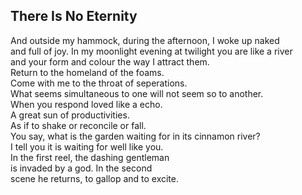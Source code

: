 There Is No Eternity
--------------------
And outside my hammock, during the afternoon, I woke up naked  
and full of joy. In my moonlight evening at twilight you are like a river  
and your form and colour the way I attract them.  
Return to the homeland of the foams.  
Come with me to the throat of seperations.  
What seems simultaneous to one will not seem so to another.  
When you respond loved like a echo.  
A great sun of productivities.  
As if to shake or reconcile or fall.  
You say, what is the garden waiting for in its cinnamon river?  
I tell you it is waiting for well like you.  
In the first reel, the dashing gentleman  
is invaded by a god. In the second  
scene he returns, to gallop and to excite.  

